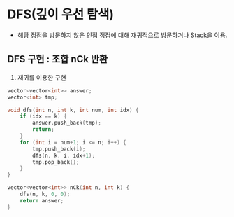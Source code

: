# DFS(깊이 우선 탐색)
- 해당 정점을 방문하지 않은 인접 정점에 대해 재귀적으로 방문하거나 Stack을 이용.

## DFS 구현 : 조합 nCk 반환
1. 재귀를 이용한 구현
```C
vector<vector<int>> answer;
vector<int> tmp;

void dfs(int n, int k, int num, int idx) {
    if (idx == k) {
        answer.push_back(tmp);
        return;
    }
    for (int i = num+1; i <= n; i++) {
        tmp.push_back(i);
        dfs(n, k, i, idx+1);
        tmp.pop_back();
    }
}

vector<vector<int>> nCk(int n, int k) {
    dfs(n, k, 0, 0);
    return answer;
}
```